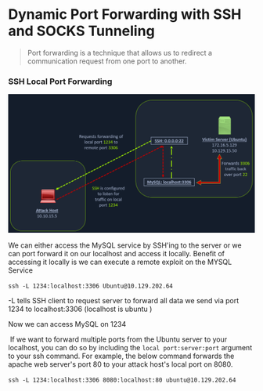# Dynamic Port Forwarding with SSH and SOCKS Tunneling
> Port forwarding is a technique that allows us to redirect a communication request from one port to another.


### SSH Local Port Forwarding

![](../../Assets/Pasted%20image%2020220731231013.png)

We can either access the MySQL service by SSH'ing to the server or we can port forward it on our localhost and access it locally.
Benefit of accessing it locally is we can execute a remote exploit on the MYSQL Service

`ssh -L 1234:localhost:3306 Ubuntu@10.129.202.64`

-L tells SSH client to request server to forward all data we send via port 1234 to localhost:3306 (localhost is ubuntu )

Now we can access MySQL on 1234


 If we want to forward multiple ports from the Ubuntu server to your localhost, you can do so by including the `local port:server:port` argument to your ssh command. For example, the below command forwards the apache web server's port 80 to your attack host's local port on 8080.

`ssh -L 1234:localhost:3306 8080:localhost:80 ubuntu@10.129.202.64`




